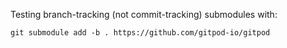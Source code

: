 Testing branch-tracking (not commit-tracking) submodules with:

```
git submodule add -b . https://github.com/gitpod-io/gitpod
```
